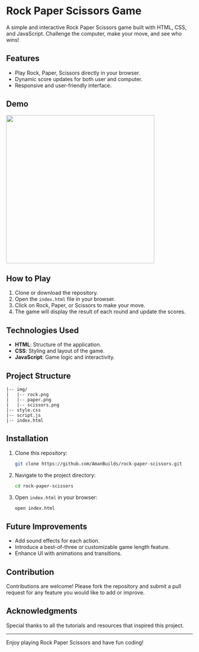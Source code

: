 # Rock Paper Scissors Game

A simple and interactive Rock Paper Scissors game built with HTML, CSS, and JavaScript. Challenge the computer, make your move, and see who wins!

## Features
- Play Rock, Paper, Scissors directly in your browser.
- Dynamic score updates for both user and computer.
- Responsive and user-friendly interface.

## Demo
<img src ="https://github.com/user-attachments/assets/cb608ec7-9313-4518-8c46-1bed54168d7d" width =400 height= 400>


## How to Play
1. Clone or download the repository.
2. Open the `index.html` file in your browser.
3. Click on Rock, Paper, or Scissors to make your move.
4. The game will display the result of each round and update the scores.

## Technologies Used
- **HTML**: Structure of the application.
- **CSS**: Styling and layout of the game.
- **JavaScript**: Game logic and interactivity.

## Project Structure
```
|-- img/
|   |-- rock.png
|   |-- paper.png
|   |-- scissors.png
|-- style.css
|-- script.js
|-- index.html
```

## Installation
1. Clone this repository:
   ```bash
   git clone https://github.com/AmanBuilds/rock-paper-scissors.git
   ```
2. Navigate to the project directory:
   ```bash
   cd rock-paper-scissors
   ```
3. Open `index.html` in your browser:
   ```bash
   open index.html
   ```

## Future Improvements
- Add sound effects for each action.
- Introduce a best-of-three or customizable game length feature.
- Enhance UI with animations and transitions.

## Contribution
Contributions are welcome! Please fork the repository and submit a pull request for any feature you would like to add or improve.

## Acknowledgments
Special thanks to all the tutorials and resources that inspired this project.

---

Enjoy playing Rock Paper Scissors and have fun coding!
